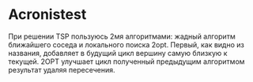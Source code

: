 # Acronistest

При решении TSP пользуюсь 2мя алгоритмами: жадный алгоритм ближайшего соседа и локального поиска 2opt. Первый, как видно из названия, добавляет в будущий цикл вершину самую близкую к текущей. 2OPT улучшает цикл полученный предыдущим алгоритмом результат удаляя пересечения.
